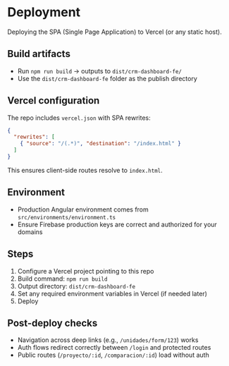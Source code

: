 # Deployment

Deploying the SPA (Single Page Application) to Vercel (or any static host).

## Build artifacts

- Run `npm run build` → outputs to `dist/crm-dashboard-fe/`
- Use the `dist/crm-dashboard-fe` folder as the publish directory

## Vercel configuration

The repo includes `vercel.json` with SPA rewrites:

```json
{
  "rewrites": [
    { "source": "/(.*)", "destination": "/index.html" }
  ]
}
```

This ensures client-side routes resolve to `index.html`.

## Environment

- Production Angular environment comes from `src/environments/environment.ts`
- Ensure Firebase production keys are correct and authorized for your domains

## Steps

1. Configure a Vercel project pointing to this repo
2. Build command: `npm run build`
3. Output directory: `dist/crm-dashboard-fe`
4. Set any required environment variables in Vercel (if needed later)
5. Deploy

## Post-deploy checks

- Navigation across deep links (e.g., `/unidades/form/123`) works
- Auth flows redirect correctly between `/login` and protected routes
- Public routes (`/proyecto/:id`, `/comparacion/:id`) load without auth
